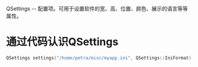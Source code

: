 QSettings -- 配置项。可用于设置软件的宽、高、位置、颜色、展示的语言等等属性。
# 通过代码认识QSettings
```c++
QSettings settings("/home/petra/misc/myapp.ini", QSettings::IniFormat);
```

